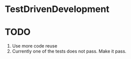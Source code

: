 # TestDrivenDevelopment 

# TODO

1. Use more code reuse 
2. Currently one of the tests does not pass. Make it pass.


